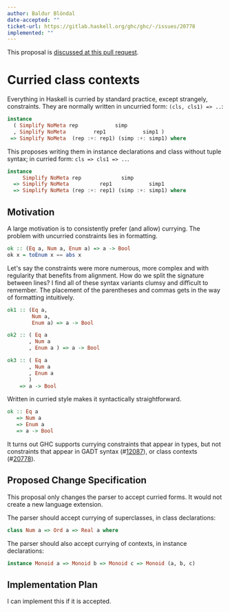 ```yaml
---
author: Baldur Blöndal
date-accepted: ""
ticket-url: https://gitlab.haskell.org/ghc/ghc/-/issues/20778
implemented: ""
---
```

This proposal is [discussed at this pull request](https://github.com/ghc-proposals/ghc-proposals/pull/666).

# Curried class contexts

Everything in Haskell is curried by standard practice, except strangely, constraints.
They are normally written in uncurried form: `(cls, cls1) => ..`:

```haskell
instance
  ( Simplify NoMeta rep            simp
  , Simplify NoMeta         rep1            simp1 )
 => Simplify NoMeta  (rep :+: rep1) (simp :+: simp1) where
```

This proposes writing them in instance declarations and class without tuple syntax; in curried form: `cls => cls1 => ..`. 

```haskell
instance
     Simplify NoMeta rep             simp
  => Simplify NoMeta          rep1            simp1
  => Simplify NoMeta (rep :+: rep1) (simp :+: simp1) where
```

## Motivation

A large motivation is to consistently prefer (and allow) currying. The problem with uncurried constraints lies in formatting.

```haskell
ok :: (Eq a, Num a, Enum a) => a -> Bool
ok x = toEnum x == abs x
```

Let's say the constraints were more numerous, more complex and with regularity that benefits from alignment.
How do we split the signature between lines? I find all of these syntax variants clumsy and difficult to remember. The placement of the parentheses and commas gets in the way of formatting intuitively.

```haskell
ok1 :: (Eq a,
        Num a,
        Enum a) => a -> Bool

ok2 :: ( Eq a
       , Num a
       , Enum a ) => a -> Bool

ok3 :: ( Eq a
       , Num a
       , Enum a
       )
    => a -> Bool
```

Written in curried style makes it syntactically straightforward.

```haskell
ok :: Eq a
   => Num a
   => Enum a
   => a -> Bool
```

It turns out GHC supports currying constraints that appear in types, but not constraints that appear in GADT syntax (#[12087](https://gitlab.haskell.org/ghc/ghc/-/issues/12087)), or class contexts (#[20778](https://gitlab.haskell.org/ghc/ghc/-/issues/20778)).

## Proposed Change Specification

This proposal only changes the parser to accept curried forms. It would not create a new language extension.

The parser should accept currying of superclasses, in class declarations:

```haskell
class Num a => Ord a => Real a where
```

The parser should also accept currying of contexts, in instance declarations:

```haskell
instance Monoid a => Monoid b => Monoid c => Monoid (a, b, c) 
```

## Implementation Plan

I can implement this if it is accepted.
